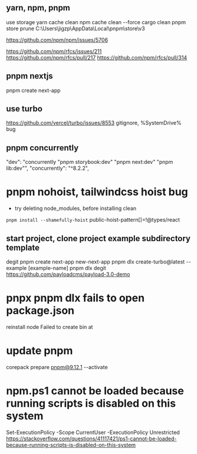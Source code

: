 ## yarn, npm, pnpm

use storage
yarn cache clean
npm cache clean --force
cargo clean
pnpm store prune
C:\Users\jigzp\AppData\Local\pnpm\store\v3

https://github.com/npm/npm/issues/5706

https://github.com/npm/rfcs/issues/211
https://github.com/npm/rfcs/pull/217
https://github.com/npm/rfcs/pull/314

## pnpm nextjs

pnpm create next-app

## use turbo

https://github.com/vercel/turbo/issues/8553
gitignore, %SystemDrive% bug

## pnpm concurrently

"dev": "concurrently \"pnpm storybook:dev\" \"pnpm next:dev\" \"pnpm lib:dev\"",
"concurrently": "^8.2.2",

# pnpm nohoist, tailwindcss hoist bug

- try deleting node_modules, before installing clean

`pnpm install --shamefully-hoist`
public-hoist-pattern[]=!@types/react

## start project, clone project example subdirectory template

degit
pnpm create next-app new-next-app
pnpm dlx create-turbo@latest --example [example-name]
pnpm dlx degit https://github.com/payloadcms/payload-3.0-demo

# pnpx pnpm dlx fails to open package.json

reinstall node
Failed to create bin at

# update pnpm

corepack prepare pnpm@9.12.1 --activate

# npm.ps1 cannot be loaded because running scripts is disabled on this system
Set-ExecutionPolicy -Scope CurrentUser -ExecutionPolicy Unrestricted
https://stackoverflow.com/questions/41117421/ps1-cannot-be-loaded-because-running-scripts-is-disabled-on-this-system